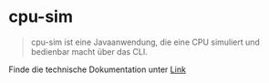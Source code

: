 # cpu-sim

> cpu-sim ist eine Javaanwendung, die eine CPU simuliert und bedienbar macht über das CLI.

Finde die technische Dokumentation unter [Link](doc/)

